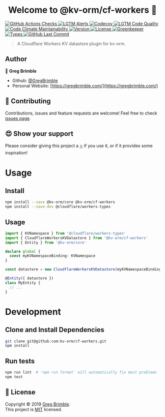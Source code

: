 <h1 align="center">Welcome to @kv-orm/cf-workers 👋</h1>
<p>
  <a href="https://github.com/kv-orm/cf-workers/actions" target="_blank">
    <img alt="GitHub Actions Checks" src="https://github.com/kv-orm/cf-workers/workflows/Test/badge.svg" />
  </a>
  <a href="https://lgtm.com/projects/g/kv-orm/cf-workers/alerts/" target="_blank">
    <img alt="LGTM Alerts" src="https://img.shields.io/lgtm/alerts/g/kv-orm/cf-workers.svg?logo=lgtm&style=plastic" />
  </a>
  <a href="https://codecov.io/gh/kv-orm/cf-workers" target="_blank">
    <img alt="Codecov" src="https://img.shields.io/codecov/c/github/kv-orm/cf-workers?logo=codecov&style=plastic" />
  </a>
  <a href="https://lgtm.com/projects/g/kv-orm/cf-workers/context:javascript" target="_blank">
    <img alt="LGTM Code Quality" src="https://img.shields.io/lgtm/grade/javascript/g/kv-orm/cf-workers.svg?logo=lgtm&style=plastic" />
  </a>
  <a href="https://codeclimate.com/github/kv-orm/cf-workers/maintainability" target="_blank">
    <img alt="Code Climate Maintainability" src="https://img.shields.io/codeclimate/maintainability/kv-orm/cf-workers.svg?style=plastic" />
  </a>
  <a href="https://github.com/kv-orm/cf-workers/packages" target="_blank">
    <img alt="Version" src="https://img.shields.io/github/package-json/v/kv-orm/cf-workers?style=plastic" />
  </a>
  <a href="https://github.com/kv-orm/cf-workers/blob/master/LICENSE" target="_blank">
    <img alt="License" src="https://img.shields.io/github/license/kv-orm/cf-workers?style=plastic" />
  </a>
  <a href="https://greenkeeper.io" target="_blank">
    <img alt="Greenkeeper" src="https://badges.greenkeeper.io/kv-orm/cf-workers.svg?style=plastic" />
  </a>
  <a href="https://www.typescriptlang.org/" target="_blank">
    <img alt="Types" src="https://img.shields.io/npm/types/kv-orm.svg?style=plastic" />
  </a>
  <a href="https://github.com/kv-orm/cf-workers" target="_blank">
    <img alt="GitHub Last Commit" src="https://img.shields.io/github/last-commit/kv-orm/cf-workers.svg?logo=github&style=plastic" />
  </a>
</p>

> A Cloudflare Workers KV datastore plugin for kv-orm.

## Author

👤 **Greg Brimble**

- Github: [@GregBrimble](https://github.com/GregBrimble)
- Personal Website: [https://gregbrimble.com/](https://gregbrimble.com/)

## 🤝 Contributing

Contributions, issues and feature requests are welcome! Feel free to check [issues page](https://github.com/kv-orm/cf-workers/issues).

## 😍 Show your support

Please consider giving this project a <a href="https://github.com/kv-orm/cf-workers/stargazers" target="_blank" title="Thank you!">⭐️</a> if you use it, or if it provides some inspiration!

# Usage

## Install

```sh
npm install --save @kv-orm/core @kv-orm/cf-workers
npm install --save-dev @cloudflare/workers-types
```

## Usage

```typescript
import { KVNamespace } from '@cloudflare/workers-types'
import { CloudflareWorkersKVDatastore } from '@kv-orm/cf-workers'
import { Entity } from '@kv-orm/core'

declare global {
  const myKVNamespaceBinding: KVNamespace
}

const datastore = new CloudflareWorkersKVDatastore(myKVNamespaceBinding)

@Entity({ datastore })
class MyEntity {
  // ...
}
```

# Development

## Clone and Install Dependencies

```sh
git clone git@github.com:kv-orm/cf-workers.git
npm install
```

## Run tests

```sh
npm run lint  # 'npm run format' will automatically fix most problems
npm test
```

## 📝 License

Copyright © 2019 [Greg Brimble](https://github.com/GregBrimble).<br />
This project is [MIT](https://github.com/kv-orm/cf-workers/blob/master/LICENSE) licensed.
